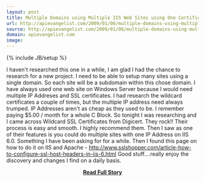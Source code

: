 ```yaml
---
layout: post
title: Multiple Domains using Multiple IIS Web Sites using One Certificate and One IP Address
url: http://apievangelist.com/2009/01/06/multiple-domains-using-multiple-iis-web-sites-using-one-certificate-and-one-ip-address/
source: http://apievangelist.com/2009/01/06/multiple-domains-using-multiple-iis-web-sites-using-one-certificate-and-one-ip-address/
domain: apievangelist.com
image: 
---
```

{% include JB/setup %}<p>I haven't researched this one in a while, I am glad I had the chance to research for a new project.
I need to be able to setup many sites using a single domain. So each site will be a subdomain within this chose domain.
I have always used one web site on Windows Server because I would need multiple IP Addreses and SSL certificates. I had research the wildcard certificates a couple of times, but the multiple IP address need always trumped. IP Addresses aren't as cheap as they used to be. I remember paying $5.00 / month for a whole C Block.
So tonight I was researching and I came across Wildcard SSL Certificates from Digicert. They rock!! Their process is easy and smooth. I highly recommend them.
Then I saw as one of their features is you could do multiple sites with one IP Address on IIS 6.0. Something I have been asking for for a while.
Then I found this page on how to do it on IIS and Apache - http://www.sslshopper.com/article-how-to-configure-ssl-host-headers-in-iis-6.html
Good stuff....really enjoy the discovery and changes I find on a daily basis.</p>
<center><p><a href="http://apievangelist.com/2009/01/06/multiple-domains-using-multiple-iis-web-sites-using-one-certificate-and-one-ip-address/" style='padding:25px; font-sze:18px; font-weight: bold;'>Read Full Story</a></p></center>
